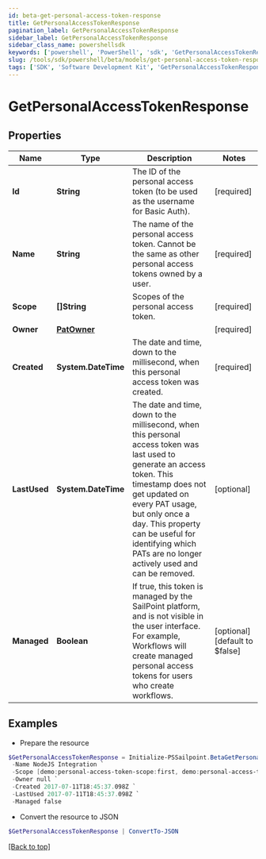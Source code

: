```yaml
---
id: beta-get-personal-access-token-response
title: GetPersonalAccessTokenResponse
pagination_label: GetPersonalAccessTokenResponse
sidebar_label: GetPersonalAccessTokenResponse
sidebar_class_name: powershellsdk
keywords: ['powershell', 'PowerShell', 'sdk', 'GetPersonalAccessTokenResponse', 'BetaGetPersonalAccessTokenResponse'] 
slug: /tools/sdk/powershell/beta/models/get-personal-access-token-response
tags: ['SDK', 'Software Development Kit', 'GetPersonalAccessTokenResponse', 'BetaGetPersonalAccessTokenResponse']
---
```



# GetPersonalAccessTokenResponse

## Properties

Name | Type | Description | Notes
------------ | ------------- | ------------- | -------------
**Id** | **String** | The ID of the personal access token (to be used as the username for Basic Auth). | [required]
**Name** | **String** | The name of the personal access token. Cannot be the same as other personal access tokens owned by a user. | [required]
**Scope** | **[]String** | Scopes of the personal  access token. | [required]
**Owner** | [**PatOwner**](pat-owner) |  | [required]
**Created** | **System.DateTime** | The date and time, down to the millisecond, when this personal access token was created. | [required]
**LastUsed** | **System.DateTime** | The date and time, down to the millisecond, when this personal access token was last used to generate an access token. This timestamp does not get updated on every PAT usage, but only once a day. This property can be useful for identifying which PATs are no longer actively used and can be removed. | [optional] 
**Managed** | **Boolean** | If true, this token is managed by the SailPoint platform, and is not visible in the user interface. For example, Workflows will create managed personal access tokens for users who create workflows. | [optional] [default to $false]

## Examples

- Prepare the resource
```powershell
$GetPersonalAccessTokenResponse = Initialize-PSSailpoint.BetaGetPersonalAccessTokenResponse  -Id 86f1dc6fe8f54414950454cbb11278fa `
 -Name NodeJS Integration `
 -Scope [demo:personal-access-token-scope:first, demo:personal-access-token-scope:second] `
 -Owner null `
 -Created 2017-07-11T18:45:37.098Z `
 -LastUsed 2017-07-11T18:45:37.098Z `
 -Managed false
```

- Convert the resource to JSON
```powershell
$GetPersonalAccessTokenResponse | ConvertTo-JSON
```


[[Back to top]](#) 

